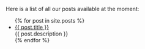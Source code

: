 Here is a list of all our posts available at the moment:
<ul>
  {% for post in site.posts %}
    <li>
      <a href="/github-pages-with-jekyll{{ post.url }}">{{ post.title }}</a><br/>
      {{ post.description }}
</li>
  {% endfor %}
</ul>
